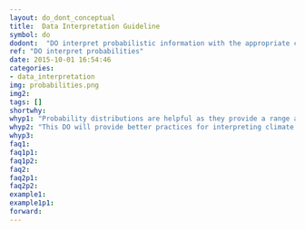 ```yaml
---
layout: do_dont_conceptual
title:  Data Interpretation Guideline
symbol: do
dodont:  "DO interpret probabilistic information with the appropriate context"
ref: "DO interpret probabilities" 
date: 2015-10-01 16:54:46
categories:
- data_interpretation
img: probabilities.png
img2: 
tags: []
shortwhy:
whyp1: "Probability distributions are helpful as they provide a range and more likely outcomes.  They can, however, give a false sense of knowing the underlying distribution.   This is particularly true for global climate model simulations as they are not designed to give an unbias estimate of the range of uncertainties.   While there is a recognized need to know how to better combine quantifiable (from ensembles) with unquantifiable (from knowledge gaps) information (NRC 2012), there are also ways to use what we know now to better interpret probabilistic information."  
whyp2: "This DO will provide better practices for interpreting climate change related probabilities."
whyp3:
faq1:
faq1p1:
faq1p2:
faq2: 
faq2p1:
faq2p2:
example1:
example1p1:
forward:
---
```

